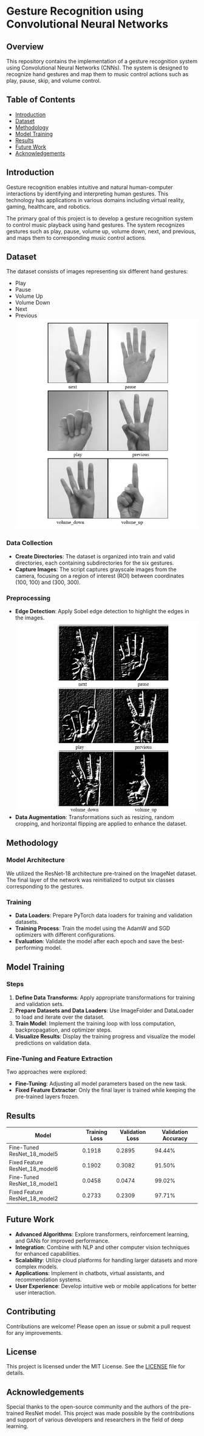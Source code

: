 # Gesture Recognition using Convolutional Neural Networks


## Overview

This repository contains the implementation of a gesture recognition system using Convolutional Neural Networks (CNNs). The system is designed to recognize hand gestures and map them to music control actions such as play, pause, skip, and volume control.

## Table of Contents

- [Introduction](#introduction)
- [Dataset](#dataset)
- [Methodology](#methodology)
- [Model Training](#model-training)
- [Results](#results)
- [Future Work](#future-work)
- [Acknowledgements](#acknowledgements)

## Introduction

Gesture recognition enables intuitive and natural human-computer interactions by identifying and interpreting human gestures. This technology has applications in various domains including virtual reality, gaming, healthcare, and robotics.

The primary goal of this project is to develop a gesture recognition system to control music playback using hand gestures. The system recognizes gestures such as play, pause, volume up, volume down, next, and previous, and maps them to corresponding music control actions.

## Dataset

The dataset consists of images representing six different hand gestures:

- Play
- Pause
- Volume Up
- Volume Down
- Next
- Previous
                                                           ![rdm-figure](assets/data.png)
### Data Collection

- **Create Directories**: The dataset is organized into train and valid directories, each containing subdirectories for the six gestures.
- **Capture Images**: The script captures grayscale images from the camera, focusing on a region of interest (ROI) between coordinates (100, 100) and (300, 300).

### Preprocessing

- **Edge Detection**: Apply Sobel edge detection to highlight the edges in the images.
                                                           ![rdm-figure](assets/edge.png)
- **Data Augmentation**: Transformations such as resizing, random cropping, and horizontal flipping are applied to enhance the dataset.

## Methodology

### Model Architecture

We utilized the ResNet-18 architecture pre-trained on the ImageNet dataset. The final layer of the network was reinitialized to output six classes corresponding to the gestures.

### Training

- **Data Loaders**: Prepare PyTorch data loaders for training and validation datasets.
- **Training Process**: Train the model using the AdamW and SGD optimizers with different configurations.
- **Evaluation**: Validate the model after each epoch and save the best-performing model.

## Model Training

### Steps

1. **Define Data Transforms**: Apply appropriate transformations for training and validation sets.
2. **Prepare Datasets and Data Loaders**: Use ImageFolder and DataLoader to load and iterate over the dataset.
3. **Train Model**: Implement the training loop with loss computation, backpropagation, and optimizer steps.
4. **Visualize Results**: Display the training progress and visualize the model predictions on validation data.

### Fine-Tuning and Feature Extraction

Two approaches were explored:

- **Fine-Tuning**: Adjusting all model parameters based on the new task.
- **Fixed Feature Extractor**: Only the final layer is trained while keeping the pre-trained layers frozen.

## Results

| Model                        | Training Loss | Validation Loss | Validation Accuracy |
|------------------------------|---------------|-----------------|---------------------|
| Fine-Tuned ResNet_18_model5  | 0.1918        | 0.2895          | 94.44%              |
| Fixed Feature ResNet_18_model6 | 0.1902        | 0.3082          | 91.50%              |
| Fine-Tuned ResNet_18_model1  | 0.0458        | 0.0474          | 99.02%              |
| Fixed Feature ResNet_18_model2 | 0.2733        | 0.2309          | 97.71%              |

## Future Work

- **Advanced Algorithms**: Explore transformers, reinforcement learning, and GANs for improved performance.
- **Integration**: Combine with NLP and other computer vision techniques for enhanced capabilities.
- **Scalability**: Utilize cloud platforms for handling larger datasets and more complex models.
- **Applications**: Implement in chatbots, virtual assistants, and recommendation systems.
- **User Experience**: Develop intuitive web or mobile applications for better user interaction.

## Contributing
Contributions are welcome! Please open an issue or submit a pull request for any improvements.

## License
This project is licensed under the MIT License. See the [LICENSE](LICENSE) file for details.

## Acknowledgements

Special thanks to the open-source community and the authors of the pre-trained ResNet model. This project was made possible by the contributions and support of various developers and researchers in the field of deep learning.
